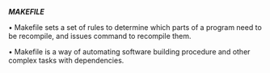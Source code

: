 

***MAKEFILE***

• Makefile sets a set of rules to determine which parts of a program need to be recompile, 
and issues command to recompile them.  


• Makefile is a way of automating software building procedure and 
other complex tasks with dependencies.  

